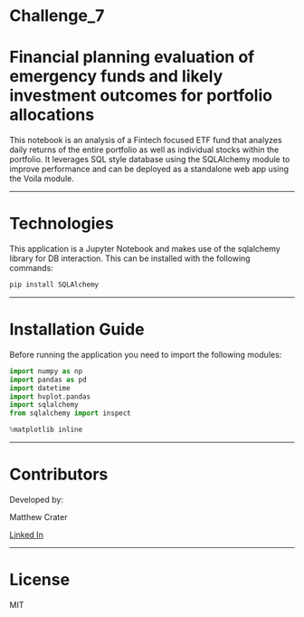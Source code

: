 # Challenge_7

# **Financial planning evaluation of emergency funds and likely investment outcomes for portfolio allocations**

This notebook is an analysis of a Fintech focused ETF fund that analyzes daily returns of the entire portfolio as well as individual stocks within the portfolio.  It leverages SQL style database using the SQLAlchemy module to improve performance and can be deployed as a standalone web app using the Voila module.

---

# **Technologies**

This application is a Jupyter Notebook and makes use of the sqlalchemy library for DB interaction. This can be installed with the following commands: 

```python
pip install SQLAlchemy
```

---

# **Installation Guide**

Before running the application you need to import the following modules:
```python
import numpy as np
import pandas as pd
import datetime
import hvplot.pandas
import sqlalchemy
from sqlalchemy import inspect

%matplotlib inline
```

---

# **Contributors**

Developed by:

Matthew Crater

[Linked In](https://www.linkedin.com/in/matt-crater/)

---

# **License**

MIT